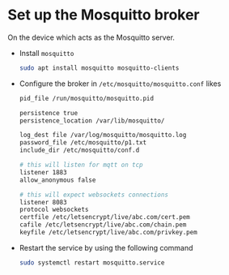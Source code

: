 # Set up the Mosquitto broker

On the device which acts as the Mosquitto server.

* Install `mosquitto`
    ```bash
    sudo apt install mosquitto mosquitto-clients
    ```

* Configure the broker in `/etc/mosquitto/mosquitto.conf` likes
    ```bash
    pid_file /run/mosquitto/mosquitto.pid

    persistence true
    persistence_location /var/lib/mosquitto/

    log_dest file /var/log/mosquitto/mosquitto.log
    password_file /etc/mosquitto/p1.txt
    include_dir /etc/mosquitto/conf.d

    # this will listen for mqtt on tcp
    listener 1883
    allow_anonymous false

    # this will expect websockets connections
    listener 8083
    protocol websockets
    certfile /etc/letsencrypt/live/abc.com/cert.pem
    cafile /etc/letsencrypt/live/abc.com/chain.pem
    keyfile /etc/letsencrypt/live/abc.com/privkey.pem
    ```

* Restart the service by using the following command
    ```bash
    sudo systemctl restart mosquitto.service
    ```